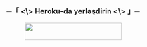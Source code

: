 <h3 align="center">
      ─「 <\> Heroku-da yerləşdirin <\> 」─
</h3>

<p align="center"><a href="https://dashboard.heroku.com/new?template=https://github.com/RahidBot/EliteMusic"> <img src="https://img.shields.io/badge/Deploy%20On%20Heroku-black?style=for-the-badge&logo=heroku" width="220" height="38.45"/></a></p>
